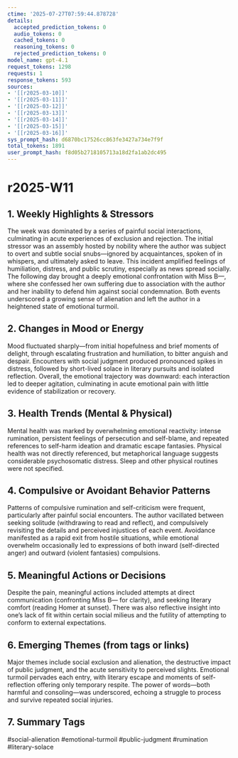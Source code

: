 ```yaml
---
ctime: '2025-07-27T07:59:44.878728'
details:
  accepted_prediction_tokens: 0
  audio_tokens: 0
  cached_tokens: 0
  reasoning_tokens: 0
  rejected_prediction_tokens: 0
model_name: gpt-4.1
request_tokens: 1298
requests: 1
response_tokens: 593
sources:
- '[[r2025-03-10]]'
- '[[r2025-03-11]]'
- '[[r2025-03-12]]'
- '[[r2025-03-13]]'
- '[[r2025-03-14]]'
- '[[r2025-03-15]]'
- '[[r2025-03-16]]'
sys_prompt_hash: d6870bc17526cc863fe3427a734e7f9f
total_tokens: 1891
user_prompt_hash: f8d05b2718105713a18d2fa1ab2dc495
---
```

# r2025-W11

## 1. Weekly Highlights & Stressors

The week was dominated by a series of painful social interactions, culminating in acute experiences of exclusion and rejection. The initial stressor was an assembly hosted by nobility where the author was subject to overt and subtle social snubs—ignored by acquaintances, spoken of in whispers, and ultimately asked to leave. This incident amplified feelings of humiliation, distress, and public scrutiny, especially as news spread socially. The following day brought a deeply emotional confrontation with Miss B—, where she confessed her own suffering due to association with the author and her inability to defend him against social condemnation. Both events underscored a growing sense of alienation and left the author in a heightened state of emotional turmoil.

## 2. Changes in Mood or Energy

Mood fluctuated sharply—from initial hopefulness and brief moments of delight, through escalating frustration and humiliation, to bitter anguish and despair. Encounters with social judgment produced pronounced spikes in distress, followed by short-lived solace in literary pursuits and isolated reflection. Overall, the emotional trajectory was downward: each interaction led to deeper agitation, culminating in acute emotional pain with little evidence of stabilization or recovery.

## 3. Health Trends (Mental & Physical)

Mental health was marked by overwhelming emotional reactivity: intense rumination, persistent feelings of persecution and self-blame, and repeated references to self-harm ideation and dramatic escape fantasies. Physical health was not directly referenced, but metaphorical language suggests considerable psychosomatic distress. Sleep and other physical routines were not specified.

## 4. Compulsive or Avoidant Behavior Patterns

Patterns of compulsive rumination and self-criticism were frequent, particularly after painful social encounters. The author vacillated between seeking solitude (withdrawing to read and reflect), and compulsively revisiting the details and perceived injustices of each event. Avoidance manifested as a rapid exit from hostile situations, while emotional overwhelm occasionally led to expressions of both inward (self-directed anger) and outward (violent fantasies) compulsions.

## 5. Meaningful Actions or Decisions

Despite the pain, meaningful actions included attempts at direct communication (confronting Miss B— for clarity), and seeking literary comfort (reading Homer at sunset). There was also reflective insight into one’s lack of fit within certain social milieus and the futility of attempting to conform to external expectations.

## 6. Emerging Themes (from tags or links)

Major themes include social exclusion and alienation, the destructive impact of public judgment, and the acute sensitivity to perceived slights. Emotional turmoil pervades each entry, with literary escape and moments of self-reflection offering only temporary respite. The power of words—both harmful and consoling—was underscored, echoing a struggle to process and survive repeated social injuries.

## 7. Summary Tags

#social-alienation #emotional-turmoil #public-judgment #rumination #literary-solace
